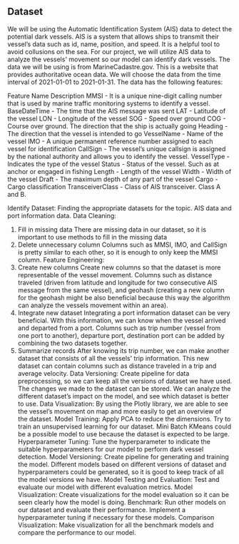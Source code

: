 ## Dataset 
We will be using the Automatic Identification System (AIS) data to detect the potential dark vessels. AIS is a system that allows ships to transmit their vessel’s data such as id, name, position, and speed. It is a helpful tool to avoid collusions on the sea. For our project, we will utilize AIS data to analyze the vessels' movement so our model can identify dark vessels. The data we will be using is from MarineCadastre.gov. This is a website that provides authoritative ocean data. We will choose the data from the time interval of 2021-01-01 to 2021-01-31. The data has the following features:
 
Feature Name	Description
MMSI -	It is a unique nine-digit calling number that is used by marine traffic monitoring systems to identify a vessel.
BaseDateTime -	The time that the AIS message was sent
LAT -	Latitude of the vessel
LON -	Longitude of the vessel
SOG -	Speed over ground
COG -	Course over ground. The direction that the ship is actually going
Heading -	The direction that the vessel is intended to go
VesselName -	Name of the vessel
IMO -	A unique permanent reference number assigned to each vessel for identification
CallSign -	The vessel’s unique callsign is assigned by the national authority and allows you to identify the vessel.
VesselType -	Indicates the type of the vessel
Status -	Status of the vessel. Such as at anchor or engaged in fishing
Length -	Length of the vessel
Width -	Width of the vessel
Draft -	The maximum depth of any part of the vessel
Cargo -	Cargo classification
TransceiverClass -	Class of AIS transceiver. Class A and B.

Identify Dataset:
Finding the appropriate datasets for the topic. AIS data and port information data.
Data Cleaning:
1.	Fill in missing data
There are missing data in our dataset, so it is important to use methods to fill in the missing data
2.	Delete unnecessary column
Columns such as MMSI, IMO, and CallSign is pretty similar to each other, so it is enough to only keep the MMSI column.
Feature Engineering:
1.	Create new columns
Create new columns so that the dataset is more representable of the vessel movement. Columns such as distance traveled (driven from latitude and longitude for two consecutive AIS message from the same vessel), and geohash (creating a new column for the geohash might be also beneficial because this way the algorithm can analyze the vessels movement within an area).
2.	Integrate new dataset
Integrating a port information dataset can be very beneficial. With this information, we can know when the vessel arrived and departed from a port. Columns such as trip number (vessel from one port to another), departure port, destination port can be added by combining the two datasets together.
3.	Summarize records
After knowing its trip number, we can make another dataset that consists of all the vessels' trip information. This new dataset can contain columns such as distance traveled in a trip and average velocity. 
Data Versioning:
Create pipeline for data preprocessing, so we can keep all the versions of dataset we have used. The changes we made to the dataset can be stored. We can analyze the different dataset’s impact on the model, and see which dataset is better to use.
Data Visualization:
By using the Plotly library, we are able to see the vessel’s movement on map and more easily to get an overview of the dataset.
Model Training:
Apply PCA to reduce the dimensions. Try to train an unsupervised learning for our dataset. Mini Batch KMeans could be a possible model to use because the dataset is expected to be large.
Hyperparameter Tuning:
Tune the hyperparameter to indicate the suitable hyperparameters for our model to perform dark vessel detection.
Model Versioning:
Create pipeline for generating and training the model. Different models based on different versions of dataset and hyperparameters could be generated, so it is good to keep track of all the model versions we have.
Model Testing and Evaluation:
Test and evaluate our model with different evaluation metrics.
Model Visualization:
Create visualizations for the model evaluation so it can be seen clearly how the model is doing.
Benchmark:
Run other models on our dataset and evaluate their performance. Implement a hyperparameter tuning if necessary for these models.
Comparison Visualization:
Make visualization for all the benchmark models and compare the performance to our model.

